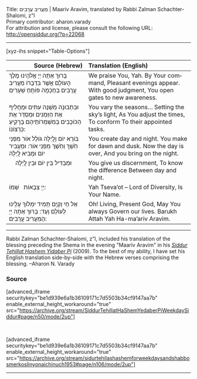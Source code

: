 <html>
<head></head>
<body>
Title: מַעֲרִיב עֲרָבִים | Maariv Aravim, translated by Rabbi Zalman Schachter-Shalomi, z"l<br />
Primary contributor: aharon.varady<br />
For attribution and license, please consult the following URL: <a href="http://opensiddur.org/?p=22068">http://opensiddur.org/?p=22068</a>
<p />
<hr />

[xyz-ihs snippet="Table-Options"]<table style="margin-left: auto; margin-right: auto;" class="draggable">
<thead><tr><th id="x" style="text-align: right;">Source (Hebrew)</th><th style="text-align: left;">Translation (English)</th></tr></thead>
<tbody>
<tr><td style="vertical-align:top;">
<div class="liturgy" lang="he">
בָּרוּךְ אַתָּה יְיָ אֱלֹהֵֽינוּ מֶֽלֶךְ הָעוֹלָם
אֲשֶׁר בִּדְבָרוֹ 
מַעֲרִיב עֲרָבִים׃
בְּחָכְמָה 
פּוֹתֵֽחַ שְׁעָרִים
</span></div></td>
 
<td style="vertical-align:top;">
<div class="english" lang="en">
We praise You, Yah.
By Your command,
Pleasant evenings appear.
With good judgment,
You open gates to new awareness.
</div></td></tr>


<tr><td style="vertical-align:top;">
<div class="liturgy" lang="he">
וּבִתְבוּנָה מְשַׁנֶּה עִתִּים 
וּמַחֲלִיף 
אֶת הַזְּמַנִּים
וּמְסַדֵּר אֶת הַכּוֹכָבִים 
בְּמִשְׁמְרוֹתֵֽיהֶם בָּרָקִֽיעַ כְּרְצוֹנוֹ:
</span></div></td>
 
<td style="vertical-align:top;">
<div class="english" lang="en">
You vary the seasons…
Setting the sky’s light,
As You adjust the times,
To conform 
To their appointed tasks.
</div></td></tr>


<tr><td style="vertical-align:top;">
<div class="liturgy" lang="he">
בּוֹרֵא יוֹם וָלָֽיְלָה 
גּוֹלֵל אוֹר מִפְּנֵי חֹֽשֶׁךְ וְחֹֽשֶׁךְ מִפְּנֵי אוֹר:
וּמַעֲבִיר יוֹם 
וּמֵֽבִיא לָֽיְלָה
</span></div></td>
 
<td style="vertical-align:top;">
<div class="english" lang="en">
You create day and night.
You make for dawn and dusk.
Now the day is over, 
And you bring on the night.
</div></td></tr>


<tr><td style="vertical-align:top;">
<div class="liturgy" lang="he">
&nbsp;
&nbsp;
וּמַבְדִּיל בֵּין יוֹם וּבֵין לָֽיְלָה
</span></div></td>
 
<td style="vertical-align:top;">
<div class="english" lang="en">
You give us discernment,
To know the difference 
Between day and night.
</div></td></tr>


<tr><td style="vertical-align:top;">
<div class="liturgy" lang="he">
יְיָ צְבָאוֹת 
&nbsp;
שְׁמוֹ:
</span></div></td>
 
<td style="vertical-align:top;">
<div class="english" lang="en">
Yah Tseva’ot – 
Lord of Diversity,
Is Your Name.
</div></td></tr>


<tr><td style="vertical-align:top;">
<div class="liturgy" lang="he">
אֵל חַי וְקַיָּם 
תָּמִיד 
יִמְלוֹךְ עָלֵֽינוּ לְעוֹלָם וָעֶד:
בָּרוּךְ אַתָּה יְיָ
הַמַּעֲרִיב עֲרָבִים:
</span></div></td>
 
<td style="vertical-align:top;">
<div class="english" lang="en">
Oh! Living, Present God,
May You always 
Govern our lives.
Barukh Attah Yah
Ha-ma’ariv Aravim.
</div></td></tr>
</tbody></table>

<hr />

Rabbi Zalman Schachter-Shalomi, z”l, included his translation of the blessing preceding the Shema in the evening "Maariv Aravim" in his <em><a href="https://opensiddur.org/siddurim/ha-ari/neo-hasidut/reb-zalmans-open-siddur-tehillat-hashem/">Siddur Tehillat Hashem Yidaber Pi</a></em> (2009). To the best of my ability, I have set his English translation side-by-side with the Hebrew verses comprising the blessing. –Aharon N. Varady

<h3>Source</h3>

[advanced_iframe securitykey="be1d939e6a1b36109171c7d5503b34cf9147aa7b" enable_external_height_workaround="true" src="https://archive.org/stream/SiddurTehillatHaShemYedaberPiWeekdaySiddur#page/n50/mode/2up"]

&nbsp;

[advanced_iframe securitykey="be1d939e6a1b36109171c7d5503b34cf9147aa7b" enable_external_height_workaround="true" src="https://archive.org/stream/sidurtehilashashemforweekdaysandshabbosmerkoslinyonaichinuch1953#page/n106/mode/2up"]

<hr />

&nbsp;
</body>
</html>